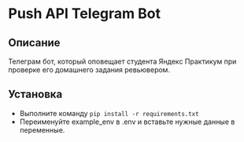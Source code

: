 # Push API Telegram Bot

## Описание

Телеграм бот, который оповещает студента Яндекс Практикум при проверке его домашнего задания ревьювером.

## Установка

- Выполните команду ` pip install -r requirements.txt `
- Переименуйте example_env в .env и вставьте нужные данные в переменные.